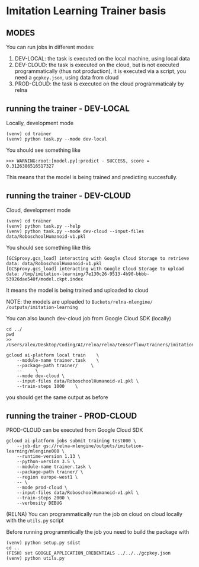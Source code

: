 # Imitation Learning Trainer basis

## MODES

You can run jobs in different modes:
1. DEV-LOCAL: the task is executed on the local machine, using local data
2. DEV-CLOUD: the task is executed on the cloud, but is not executed programmatically (thus not production), it is executed via a script, you need a `gcpkey.json`, using data from cloud
3. PROD-CLOUD: the task is executed on the cloud programmaticaly by relna 

## running the trainer - DEV-LOCAL

Locally, development mode
```
(venv) cd trainer
(venv) python task.py --mode dev-local
```

You should see something like
```
>>> WARNING:root:[model.py]:predict - SUCCESS, score = 0.3126386516517327
```
This means that the model is being trained and predicting succesfully.

## running the trainer - DEV-CLOUD

Cloud, development mode
```
(venv) cd trainer
(venv) python task.py --help
(venv) python task.py --mode dev-cloud --input-files data/RoboschoolHumanoid-v1.pkl
```

You should see something like this
```
[GCSproxy.gcs_load] interacting with Google Cloud Storage to retrieve data: data/RoboschoolHumanoid-v1.pkl
[GCSproxy.gcs_load] interacting with Google Cloud Storage to upload data: /tmp/imitation-learning/7e130c26-9513-4b90-bbbb-53926dae540f/model.ckpt.index
```
It means  the model is being trained and uploaded to cloud

NOTE: the models are uploaded to 
`Buckets/relna-mlengine/ /outputs/imitation-learning`

You can also launch dev-cloud job from Google Cloud SDK (locally)
```
cd ../
pwd
>> /Users/alex/Desktop/Coding/AI/relna/relna/tensorflow/trainers/imitation_learning

gcloud ai-platform local train    \
	--module-name trainer.task    \
    --package-path trainer/     \
    --     \
    --mode dev-cloud \
    --input-files data/RoboschoolHumanoid-v1.pkl \
    --train-steps 1000    \
```
you should get the same output as before

## running the trainer - PROD-CLOUD

PROD-CLOUD can be executed from Google Cloud SDK

```
gcloud ai-platform jobs submit training test000 \
    --job-dir gs://relna-mlengine/outputs/imitation-learning/mlengine000 \
    --runtime-version 1.13 \
    --python-version 3.5 \
    --module-name trainer.task \
    --package-path trainer/ \
    --region europe-west1 \
    -- \
    --mode prod-cloud \
    --input-files data/RoboschoolHumanoid-v1.pkl \
    --train-steps 2000 \
    --verbosity DEBUG
```

(RELNA) You can programmatically run the job on cloud on cloud locally with the `utils.py` script

Before running programmtically the job you need to build the package with

```
(venv) python setup.py sdist
cd ..
(FISH) set GOOGLE_APPLICATION_CREDENTIALS ../../../gcpkey.json
(venv) python utils.py
```
